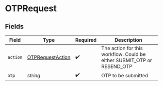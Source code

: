 # OTPRequest


## Fields

| Field                                                                  | Type                                                                   | Required                                                               | Description                                                            |
| ---------------------------------------------------------------------- | ---------------------------------------------------------------------- | ---------------------------------------------------------------------- | ---------------------------------------------------------------------- |
| `action`                                                               | [OTPRequestAction](../../models/shared/otprequestaction.md)            | :heavy_check_mark:                                                     | The action for this workflow. Could be either SUBMIT_OTP or RESEND_OTP |
| `otp`                                                                  | *string*                                                               | :heavy_check_mark:                                                     | OTP to be submitted                                                    |